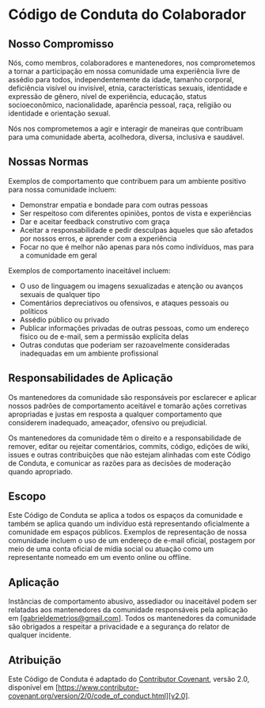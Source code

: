 # Código de Conduta do Colaborador

## Nosso Compromisso

Nós, como membros, colaboradores e mantenedores, nos comprometemos a tornar a participação em nossa comunidade uma experiência livre de assédio para todos, independentemente da idade, tamanho corporal, deficiência visível ou invisível, etnia, características sexuais, identidade e expressão de gênero, nível de experiência, educação, status socioeconômico, nacionalidade, aparência pessoal, raça, religião ou identidade e orientação sexual.

Nós nos comprometemos a agir e interagir de maneiras que contribuam para uma comunidade aberta, acolhedora, diversa, inclusiva e saudável.

## Nossas Normas

Exemplos de comportamento que contribuem para um ambiente positivo para nossa comunidade incluem:

* Demonstrar empatia e bondade para com outras pessoas
* Ser respeitoso com diferentes opiniões, pontos de vista e experiências
* Dar e aceitar feedback construtivo com graça
* Aceitar a responsabilidade e pedir desculpas àqueles que são afetados por nossos erros, e aprender com a experiência
* Focar no que é melhor não apenas para nós como indivíduos, mas para a comunidade em geral

Exemplos de comportamento inaceitável incluem:

* O uso de linguagem ou imagens sexualizadas e atenção ou avanços sexuais de qualquer tipo
* Comentários depreciativos ou ofensivos, e ataques pessoais ou políticos
* Assédio público ou privado
* Publicar informações privadas de outras pessoas, como um endereço físico ou de e-mail, sem a permissão explícita delas
* Outras condutas que poderiam ser razoavelmente consideradas inadequadas em um ambiente profissional

## Responsabilidades de Aplicação

Os mantenedores da comunidade são responsáveis por esclarecer e aplicar nossos padrões de comportamento aceitável e tomarão ações corretivas apropriadas e justas em resposta a qualquer comportamento que considerem inadequado, ameaçador, ofensivo ou prejudicial.

Os mantenedores da comunidade têm o direito e a responsabilidade de remover, editar ou rejeitar comentários, commits, código, edições de wiki, issues e outras contribuições que não estejam alinhadas com este Código de Conduta, e comunicar as razões para as decisões de moderação quando apropriado.

## Escopo

Este Código de Conduta se aplica a todos os espaços da comunidade e também se aplica quando um indivíduo está representando oficialmente a comunidade em espaços públicos. Exemplos de representação de nossa comunidade incluem o uso de um endereço de e-mail oficial, postagem por meio de uma conta oficial de mídia social ou atuação como um representante nomeado em um evento online ou offline.

## Aplicação

Instâncias de comportamento abusivo, assediador ou inaceitável podem ser relatadas aos mantenedores da comunidade responsáveis pela aplicação em [gabrieldemetrios@gmail.com].
Todos os mantenedores da comunidade são obrigados a respeitar a privacidade e a segurança do relator de qualquer incidente.

## Atribuição

Este Código de Conduta é adaptado do [Contributor Covenant][homepage], versão 2.0, disponível em [https://www.contributor-covenant.org/version/2/0/code_of_conduct.html][v2.0].

[homepage]: https://www.contributor-covenant.org
[v2.0]: https://www.contributor-covenant.org/version/2/0/code_of_conduct.html

